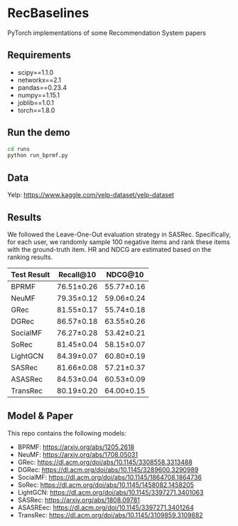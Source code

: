 # RecBaselines
PyTorch implementations of some Recommendation System papers

## Requirements
* scipy==1.1.0
* networkx==2.1
* pandas==0.23.4
* numpy==1.15.1
* joblib==1.0.1
* torch==1.8.0

## Run the demo
```bash
cd runs
python run_bprmf.py
```
## Data
Yelp: https://www.kaggle.com/yelp-dataset/yelp-dataset

## Results

We followed the Leave-One-Out evaluation strategy in SASRec. Specifically, for each user, we randomly sample 100 negative items and rank these items with the ground-truth item. HR and NDCG are estimated based on the ranking results. 

| Test Result |  Recall@10 |  NDCG@10   |
| ----------- | ---------- | ---------- |
| BPRMF       | 76.51±0.26 | 55.77±0.16 |
| NeuMF       | 79.35±0.12 | 59.06±0.24 | 
| GRec        | 81.55±0.17 | 55.74±0.18 | 
| DGRec       | 86.57±0.18 | 63.55±0.26 | 
| SocialMF    | 76.27±0.28 | 53.42±0.21 |  
| SoRec       | 81.45±0.04 | 58.15±0.07 | 
| LightGCN    | 84.39±0.07 | 60.80±0.19 | 
| SASRec      | 81.66±0.08 | 57.21±0.37 | 
| ASASRec     | 84.53±0.04 | 60.53±0.09 | 
| TransRec    | 80.19±0.20 | 64.00±0.15 | 


## Model & Paper
This repo contains the following models:
* BPRMF: https://arxiv.org/abs/1205.2618
* NeuMF: https://arxiv.org/abs/1708.05031
* GRec: https://dl.acm.org/doi/abs/10.1145/3308558.3313488
* DGRec: https://dl.acm.org/doi/abs/10.1145/3289600.3290989
* SocialMF: https://dl.acm.org/doi/abs/10.1145/1864708.1864736
* SoRec: https://dl.acm.org/doi/abs/10.1145/1458082.1458205
* LightGCN: https://dl.acm.org/doi/abs/10.1145/3397271.3401063
* SASRec: https://arxiv.org/abs/1808.09781
* ASASREec: https://dl.acm.org/doi/10.1145/3397271.3401264
* TransRec: https://dl.acm.org/doi/abs/10.1145/3109859.3109882


